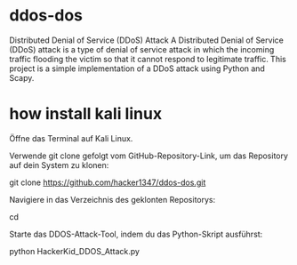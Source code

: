 # ddos-dos
Distributed Denial of Service (DDoS) Attack A Distributed Denial of Service (DDoS) attack is a type of denial of service attack in which the incoming traffic flooding the victim so that it cannot respond to legitimate traffic. This project is a simple implementation of a DDoS attack using Python and Scapy.
# how install kali linux
Öffne das Terminal auf Kali Linux.

Verwende git clone gefolgt vom GitHub-Repository-Link, um das Repository auf dein System zu klonen:



git clone <https://github.com/hacker1347/ddos-dos.git>

Navigiere in das Verzeichnis des geklonten Repositorys:






cd <ddos-dos>

Starte das DDOS-Attack-Tool, indem du das Python-Skript ausführst:



python HackerKid_DDOS_Attack.py
